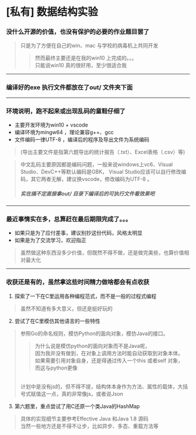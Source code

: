 # [私有] 数据结构实验
### 没什么开源的价值，也没有保护的必要的作业题目罢了
> 只是为了方便在自己的win、mac 与学校的病毒机上共同开发
> > 然而最终主要还是在我的win10 上完成的。。。<br />
> > 只能说win10 真的很好用，至少很适合我

***
### 编译好的exe 执行文件都放在了out/ 文件夹下面
***
### 环境说明，跑不起来或出现乱码的童鞋仔细了
- 主要开发环境为win10 + vscode 
- 编译环境为mingw64 ，理论兼容g++、gcc
- 文件编码一律UTF-8 ，编译后的程序及导出文件为系统编码<br />
> (导出主要文件是指第六题导出的统计报告（.txt）、Excel表格（.csv）等)

> 中文乱码主要原因都是编码问题，一般来说windows上vc6、Visual Studio、DevC++等默认编码是GBK，
> Visual Studio应该可以自行修改编码，其它两者无解，建议换vscode，修改编码为UTF-8 。<br />
> ##### 实在搞不定直接拿out/ 目录下编译后的可执行文件看效果吧

***
### 最近事情实在多，总算赶在最后期限完成了。。。
- 如果只是为了应付差事，建议别抄这份代码，风格太明显
- 如果是为了交流学习，欢迎指正<br />
> 虽然做这种东西没多少价值，但既然不得不做，还是做完美些，也算价值相对最大化

***
### 收获还是有的，虽然拿这些时间精力做啥都会有点收获
1. 探索了一下在C里运用各种编程范式，而不是一般的过程式编程<br />
> 虽然不知道有多大意义，但还是挺好玩的
2. 尝试了在C里模仿其他语言的一些特性<br />
> 参照Go的命名规则，模仿Python的面向对象，模仿Java的接口。<br />
> > 为什么说是模仿python的面向对象而不是Java呢，<br />
> > 因为我并没有做到，在对象上调用方法时能自动获取到对象本体。<br />
> > 如果需要引用对象自身，还是得通过传入一个this 或者self 对象，<br />
> > 而这与python更像<br />
>  <br />
> 计划中是没有js的，但不得不提，结构体本身作为方法、属性的载体，大括号式赋值这一点，真的非常像js，或者说Json
3. 第六题里，重点尝试了用C还原一个类Java的HashMap<br />
> 具体的实现细节主要参考Effective Java 和Java 1.8 源码<br />
> 当然一些地方还是不得不让步，比如异步、多态、重载方法等
